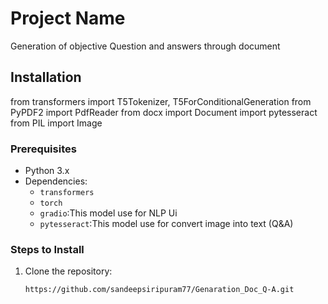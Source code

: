 
# Project Name

Generation of objective Question and answers through document

## Installation
from transformers 
import T5Tokenizer, T5ForConditionalGeneration
from PyPDF2 import PdfReader
from docx import Document
import pytesseract
from PIL import Image

### Prerequisites
- Python 3.x
- Dependencies: 
   - `transformers`
   - `torch`
   - `gradio`:This model use for NLP Ui
   - `pytesseract`:This model use for convert image into text (Q&A)

### Steps to Install

1. Clone the repository:
   ```bash
   https://github.com/sandeepsiripuram77/Genaration_Doc_Q-A.git
